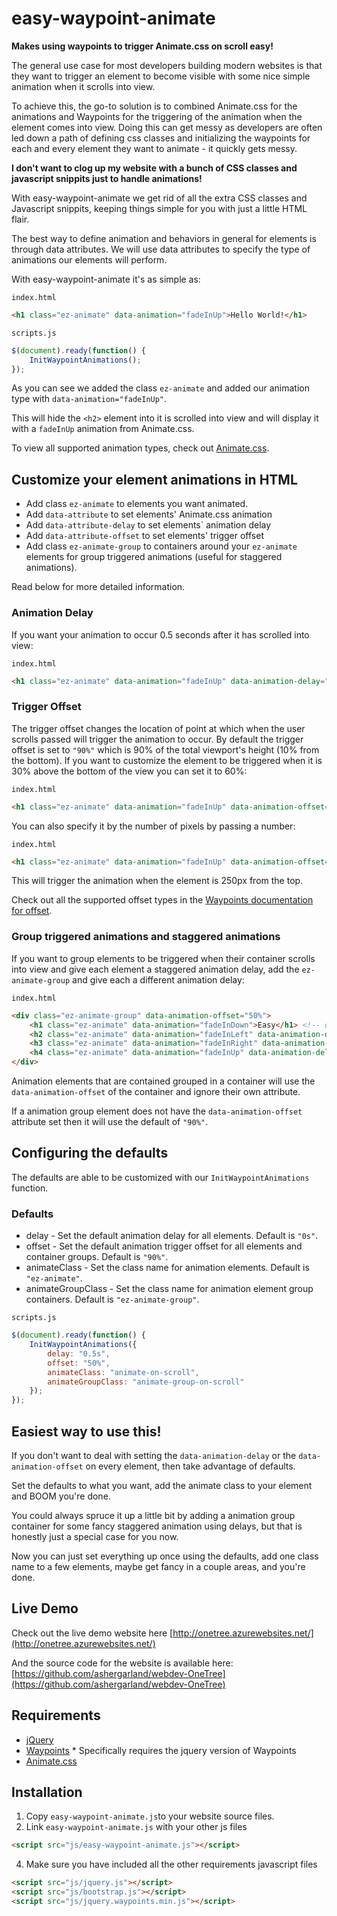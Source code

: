 # easy-waypoint-animate

**Makes using waypoints to trigger Animate.css on scroll easy!**

The general use case for most developers building modern websites is that they want to trigger an element to become visible with some nice simple animation when it scrolls into view.

To achieve this, the go-to solution is to combined Animate.css for the animations and Waypoints for the triggering of the animation when the element comes into view.
Doing this can get messy as developers are often led down a path of defining css classes and initializing the waypoints for each and every element they want to animate - it quickly gets messy.

**I don't want to clog up my website with a bunch of CSS classes and javascript snippits just to handle animations!**

With easy-waypoint-animate we get rid of all the extra CSS classes and Javascript snippits, keeping things simple for you with just a little HTML flair.

The best way to define animation and behaviors in general for elements is through data attributes. We will use data attributes to specify the type of animations our elements will perform.

With easy-waypoint-animate it's as simple as:

`index.html`
```html
<h1 class="ez-animate" data-animation="fadeInUp">Hello World!</h1>
```

`scripts.js`
```javascript
$(document).ready(function() {
    InitWaypointAnimations();
});
```

As you can see we added the class `ez-animate` and added our animation type with `data-animation="fadeInUp"`.

This will hide the `<h2>` element into it is scrolled into view and will display it with a `fadeInUp` animation from Animate.css.

To view all supported animation types, check out [Animate.css](https://daneden.github.io/animate.css/).

## Customize your element animations in HTML

* Add class `ez-animate` to elements you want animated.
* Add `data-attribute` to set elements' Animate.css animation
* Add `data-attribute-delay` to set elements` animation delay
* Add `data-attribute-offset` to set elements' trigger offset
* Add class `ez-animate-group` to containers around your `ez-animate` elements for group triggered animations (useful for staggered animations).

Read below for more detailed information.

### Animation Delay 

If you want your animation to occur 0.5 seconds after it has scrolled into view:

`index.html`
```html
<h1 class="ez-animate" data-animation="fadeInUp" data-animation-delay="0.5s">Hello World!</h1>
```
### Trigger Offset

The trigger offset changes the location of point at which when the user scrolls passed will trigger the animation to occur. 
By default the trigger offset is set to `"90%"` which is 90% of the total viewport's height (10% from the bottom).
If you want to customize the element to be triggered when it is 30% above the bottom of the view you can set it to 60%:

`index.html`
```html
<h1 class="ez-animate" data-animation="fadeInUp" data-animation-offset="60%">Hello World!</h1>
```

You can also specify it by the number of pixels by passing a number:

`index.html`
```html
<h1 class="ez-animate" data-animation="fadeInUp" data-animation-offset=250>Hello World!</h1>
```

This will trigger the animation when the element is 250px from the top.

Check out all the supported offset types in the [Waypoints documentation for offset](http://imakewebthings.com/waypoints/api/offset-option/).

### Group triggered animations and staggered animations

If you want to group elements to be triggered when their container scrolls into view and give each element a staggered animation delay, add the `ez-animate-group` and give each a different animation delay:

`index.html`
```html
<div class="ez-animate-group" data-animation-offset="50%">
    <h1 class="ez-animate" data-animation="fadeInDown">Easy</h1> <!-- default delay is 0s -->
    <h2 class="ez-animate" data-animation="fadeInLeft" data-animation-delay="0.3s">Waypoint</h1>
    <h3 class="ez-animate" data-animation="fadeInRight" data-animation-delay="0.6s">Animate</h1>
    <h4 class="ez-animate" data-animation="fadeInUp" data-animation-delay="0.9s">css</h1>
</div>
```

Animation elements that are contained grouped in a container will use the `data-animation-offset` of the container and ignore their own attribute. 

If a animation group element does not have the `data-animation-offset` attribute set then it will use the default of `"90%"`.

## Configuring the defaults

The defaults are able to be customized with our `InitWaypointAnimations` function.

### Defaults

* delay - Set the default animation delay for all elements. Default is `"0s"`.
* offset - Set the default animation trigger offset for all elements and container groups. Default is `"90%"`.
* animateClass - Set the class name for animation elements. Default is `"ez-animate"`.
* animateGroupClass - Set the class name for animation element group containers. Default is `"ez-animate-group"`.

`scripts.js`
```javascript
$(document).ready(function() {
    InitWaypointAnimations({
        delay: "0.5s",
        offset: "50%",
        animateClass: "animate-on-scroll",
        animateGroupClass: "animate-group-on-scroll"
    });
});
```

## Easiest way to use this!

If you don't want to deal with setting the `data-animation-delay` or the `data-animation-offset` on every element, then take advantage of defaults.

Set the defaults to what you want, add the animate class to your element and BOOM you're done.

You could always spruce it up a little bit by adding a animation group container for some fancy staggered animation using delays, but that is honestly just a special case for you now. 

Now you can just set everything up once using the defaults, add one class name to a few elements, maybe get fancy in a couple areas, and you're done.

## Live Demo

Check out the live demo website here [http://onetree.azurewebsites.net/](http://onetree.azurewebsites.net/)

And the source code for the website is available here: [https://github.com/ashergarland/webdev-OneTree](https://github.com/ashergarland/webdev-OneTree)

## Requirements

- [jQuery](https://jquery.com/)
- [Waypoints](http://imakewebthings.com/waypoints/) * Specifically requires the jquery version of Waypoints
- [Animate.css](https://daneden.github.io/animate.css/)

## Installation
1. Copy `easy-waypoint-animate.js`to your website source files.
3. Link `easy-waypoint-animate.js` with your other js files
```html
<script src="js/easy-waypoint-animate.js"></script>
```
4. Make sure you have included all the other requirements javascript files
```html
<script src="js/jquery.js"></script>
<script src="js/bootstrap.js"></script>
<script src="js/jquery.waypoints.min.js"></script>
```

